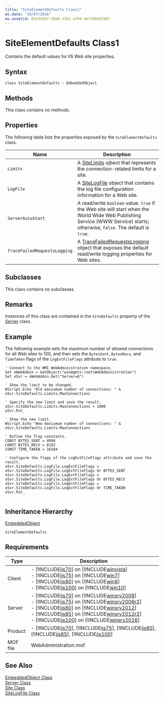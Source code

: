 ```yaml
---
title: "SiteElementDefaults Class1"
ms.date: "10/07/2016"
ms.assetid: 62e333b7-58e0-15b1-af94-de7f6bb92567
---
```

# SiteElementDefaults Class1
Contains the default values for IIS Web site properties.  
  
## Syntax  
  
```vbs  
class SiteElementDefaults : EmbeddedObject  
```  
  
## Methods  
 This class contains no methods.  
  
## Properties  
 The following table lists the properties exposed by the `SiteElementDefaults` class.  
  
|Name|Description|  
|----------|-----------------|  
|`Limits`|A [SiteLimits](../wmi-provider/sitelimits-class.md) ojbect that represents the connection-related limits for a site.|  
|`LogFile`|A [SiteLogFile](../wmi-provider/sitelogfile-class.md) object that contains the log file configuration information for a Web site.|  
|`ServerAutoStart`|A read/write `boolean` value. `true` if the Web site will start when the World Wide Web Publishing Service (WWW Service) starts; otherwise, `false`. The default is `true`.|  
|`TraceFailedRequestsLogging`|A [TraceFailedRequestsLogging](../wmi-provider/tracefailedrequestslogging-class.md) object that exposes the default read/write logging properties for Web sites.|  
  
## Subclasses  
 This class contains no subclasses.  
  
## Remarks  
 Instances of this class are contained in the `SiteDefaults` property of the [Server](../wmi-provider/server-class.md) class.  
  
## Example  
 The following example sets the maximum number of allowed connections for all Web sites to 100, and then sets the `BytesSent`, `BytesRecv`, and `TimeTaken` flags of the `LogExtFileFlags` attribute to `true`.  
  
```  
' Connect to the WMI WebAdministration namespace.  
Set oWebAdmin = GetObject("winmgmts:root\WebAdministration")  
Set oSvr = oWebAdmin.Get("Server=@")  
  
' Show the limit to be changed.  
WScript.Echo "Old maxiumum number of connections: " & oSvr.SiteDefaults.Limits.MaxConnections  
  
' Specify the new limit and save the result.  
oSvr.SiteDefaults.Limits.MaxConnections = 1000  
oSvr.Put_  
  
' Show the new limit.  
WScript.Echo "New maxiumum number of connections: " & oSvr.SiteDefaults.Limits.MaxConnections  
  
' Define the flag constants.  
CONST BYTES_SENT = 4096  
CONST BYTES_RECV = 8192  
CONST TIME_TAKEN = 16384  
  
' Configure the flags of the LogExtFileFlags attribute and save the result.  
oSvr.SiteDefaults.LogFile.LogExtFileFlags = oSvr.SiteDefaults.LogFile.LogExtFileFlags Or BYTES_SENT  
oSvr.SiteDefaults.LogFile.LogExtFileFlags = oSvr.SiteDefaults.LogFile.LogExtFileFlags Or BYTES_RECV  
oSvr.SiteDefaults.LogFile.LogExtFileFlags = oSvr.SiteDefaults.LogFile.LogExtFileFlags Or TIME_TAKEN  
oSvr.Put_  
  
```  
  
## Inheritance Hierarchy  
 [EmbeddedObject](../wmi-provider/embeddedobject-class.md)  
  
 `SiteElementDefaults`  
  
## Requirements  
  
|Type|Description|  
|----------|-----------------|  
|Client|-   [!INCLUDE[iis70](../wmi-provider/includes/iis70-md.md)] on [!INCLUDE[winvista](../wmi-provider/includes/winvista-md.md)]<br />-   [!INCLUDE[iis75](../wmi-provider/includes/iis75-md.md)] on [!INCLUDE[win7](../wmi-provider/includes/win7-md.md)]<br />-   [!INCLUDE[iis80](../wmi-provider/includes/iis80-md.md)] on [!INCLUDE[win8](../wmi-provider/includes/win8-md.md)]<br />-   [!INCLUDE[iis100](../wmi-provider/includes/iis100-md.md)] on [!INCLUDE[win10](../wmi-provider/includes/win10-md.md)]|  
|Server|-   [!INCLUDE[iis70](../wmi-provider/includes/iis70-md.md)] on [!INCLUDE[winsrv2008](../wmi-provider/includes/winsrv2008-md.md)]<br />-   [!INCLUDE[iis75](../wmi-provider/includes/iis75-md.md)] on [!INCLUDE[winsrv2008r2](../wmi-provider/includes/winsrv2008r2-md.md)]<br />-   [!INCLUDE[iis80](../wmi-provider/includes/iis80-md.md)] on [!INCLUDE[winsrv2012](../wmi-provider/includes/winsrv2012-md.md)]<br />-   [!INCLUDE[iis85](../wmi-provider/includes/iis85-md.md)] on [!INCLUDE[winsrv2012r2](../wmi-provider/includes/winsrv2012r2-md.md)]<br />-   [!INCLUDE[iis100](../wmi-provider/includes/iis100-md.md)] on [!INCLUDE[winsrv2016](../wmi-provider/includes/winsrv2016-md.md)]|  
|Product|-   [!INCLUDE[iis70](../wmi-provider/includes/iis70-md.md)], [!INCLUDE[iis75](../wmi-provider/includes/iis75-md.md)], [!INCLUDE[iis80](../wmi-provider/includes/iis80-md.md)], [!INCLUDE[iis85](../wmi-provider/includes/iis85-md.md)], [!INCLUDE[iis100](../wmi-provider/includes/iis100-md.md)]|  
|MOF file|WebAdministration.mof|  
  
## See Also  
 [EmbeddedObject Class](../wmi-provider/embeddedobject-class.md)   
 [Server Class](../wmi-provider/server-class.md)   
 [Site Class](../wmi-provider/site-class.md)   
 [SiteLogFile Class](../wmi-provider/sitelogfile-class.md)
